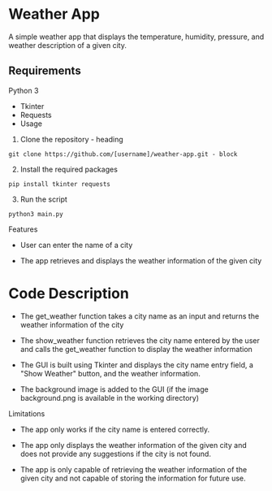 # Weather App 

A simple weather app that displays the temperature, humidity, pressure, and weather description of a given city.

## Requirements

Python 3
- Tkinter
- Requests
- Usage

1. Clone the repository - heading

```
git clone https://github.com/[username]/weather-app.git - block
```

2. Install the required packages
```
pip install tkinter requests
```

3. Run the script
```
python3 main.py
```

Features

+ User can enter the name of a city
- The app retrieves and displays the weather information of the given city

# Code Description

- The get_weather function takes a city name as an input and returns the weather information of the city
+ The show_weather function retrieves the city name entered by the user and calls the get_weather function to display the weather information
* The GUI is built using Tkinter and displays the city name entry field, a "Show Weather" button, and the weather information.
+ The background image is added to the GUI (if the image background.png is available in the working directory)

Limitations

+ The app only works if the city name is entered correctly.
- The app only displays the weather information of the given city and does not provide any suggestions if the city is not found.
* The app is only capable of retrieving the weather information of the given city and not capable of storing the information for future use.
